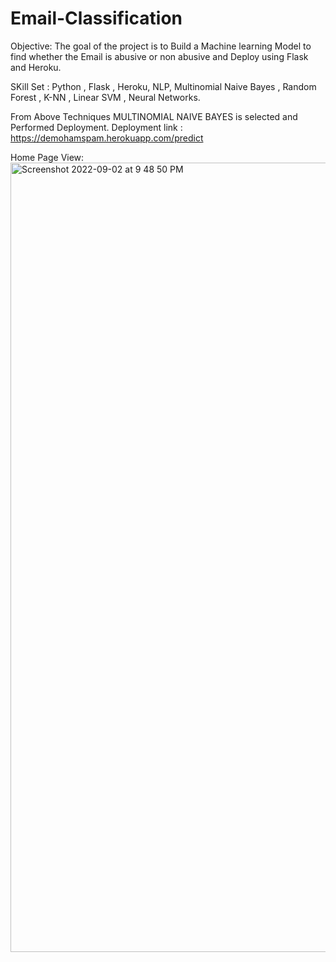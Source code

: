 # Email-Classification

Objective: The goal of the project is to Build a Machine learning Model to find whether the Email is abusive or non abusive and Deploy using Flask and Heroku.

SKill Set : Python , Flask , Heroku, NLP, Multinomial Naive Bayes , Random Forest , K-NN , Linear SVM , Neural Networks.

From Above Techniques MULTINOMIAL NAIVE BAYES is selected and Performed Deployment.
Deployment link : https://demohamspam.herokuapp.com/predict

Home Page View:
<img width="1263" alt="Screenshot 2022-09-02 at 9 48 50 PM" src="https://user-images.githubusercontent.com/60380599/188196497-a4dd2ab8-b203-4002-a71a-1a810e5eb0ee.png">
